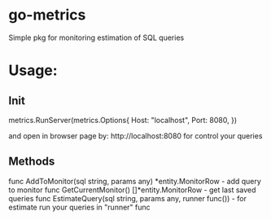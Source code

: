 # go-metrics
Simple pkg for monitoring estimation of SQL queries 

# Usage:
## Init 
metrics.RunServer(metrics.Options{
		Host: "localhost",
		Port: 8080,
})

and open in browser page by: http://localhost:8080 for control your queries


## Methods
func AddToMonitor(sql string, params any) *entity.MonitorRow - add query to monitor
func GetCurrentMonitor() []*entity.MonitorRow - get last saved queries
func EstimateQuery(sql string, params any, runner func()) - for estimate run your queries in "runner" func 

